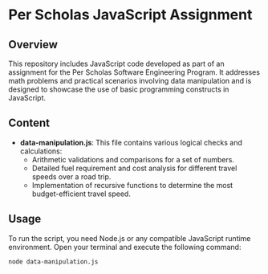 # Per Scholas JavaScript Assignment

## Overview

This repository includes JavaScript code developed as part of an assignment for the Per Scholas Software Engineering Program. It addresses math problems and practical scenarios involving data manipulation and is designed to showcase the use of basic programming constructs in JavaScript.

## Content

- **data-manipulation.js**: This file contains various logical checks and calculations:
  - Arithmetic validations and comparisons for a set of numbers.
  - Detailed fuel requirement and cost analysis for different travel speeds over a road trip.
  - Implementation of recursive functions to determine the most budget-efficient travel speed.

## Usage

To run the script, you need Node.js or any compatible JavaScript runtime environment. Open your terminal and execute the following command:

```bash
node data-manipulation.js
```
